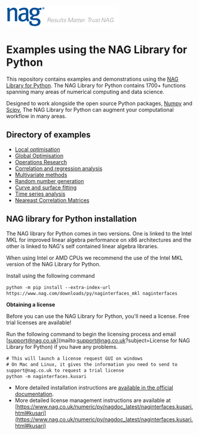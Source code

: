 ![NAG Logo](./nag_logo.png)

# Examples using the NAG Library for Python

This repository contains examples and demonstrations using the [NAG Library for Python](https://www.nag.co.uk/nag-library-python).  The NAG Library for Python contains 1700+ functions spanning many areas of numerical computing and data science.  

Designed to work alongside the open source Python packages, [Numpy](http://www.numpy.org/) and [Scipy](https://www.scipy.org/), The NAG Library for Python can augment your computational workflow in many areas.

## Directory of examples

* [Local optimisation](https://github.com/numericalalgorithmsgroup/NAGPythonExamples/tree/master/local_optimisation)
* [Global Optimisation](https://github.com/numericalalgorithmsgroup/NAGPythonExamples/tree/master/global_optimisation)
* [Operations Research](https://github.com/numericalalgorithmsgroup/NAGPythonExamples/tree/master/operations_research)
* [Correlation and regression analysis](https://github.com/numericalalgorithmsgroup/NAGPythonExamples/tree/master/correlation_and_regression_analysis)
* [Multivariate methods](https://github.com/numericalalgorithmsgroup/NAGPythonExamples/tree/master/multivariate_methods)
* [Random number generation](https://github.com/numericalalgorithmsgroup/NAGPythonExamples/tree/master/random_number_generation)
* [Curve and surface fitting](https://github.com/numericalalgorithmsgroup/NAGPythonExamples/tree/master/curve_and_surface_fitting)
* [Time series analysis](https://github.com/numericalalgorithmsgroup/NAGPythonExamples/tree/master/time_series_analysis)
* [Neareast Correlation Matrices](https://github.com/numericalalgorithmsgroup/NAGPythonExamples/tree/master/neareast_correlation_matrices)

## NAG library for Python installation

The NAG library for Python comes in two versions. One is linked to the Intel MKL for improved linear algebra performance on x86 architectures and the other is linked to NAG's self contained linear algebra libraries.

When using Intel or AMD CPUs we recommend the use of the Intel MKL version of the NAG Library for Python. 

Install using the following command

```
python -m pip install --extra-index-url https://www.nag.com/downloads/py/naginterfaces_mkl naginterfaces
```

**Obtaining a license** 

Before you can use the NAG Library for Python, you'll need a license.  Free trial licenses are available!

Run the following command to begin the licensing process and email [support@nag.co.uk](mailto:support@nag.co.uk?subject=License for NAG Library for Python) if you have any problems.

```
# This will launch a license request GUI on windows
# On Mac and Linux, it gives the information you need to send to support@nag.co.uk to request a trial license
python -m naginterfaces.kusari
```

* More detailed installation instructions are [available in the official documentation](https://www.nag.co.uk/numeric/py/nagdoc_latest/readme.html#installation).
* More detailed license management instructions are available at [https://www.nag.co.uk/numeric/py/nagdoc_latest/naginterfaces.kusari.html#kusari](https://www.nag.co.uk/numeric/py/nagdoc_latest/naginterfaces.kusari.html#kusari)

